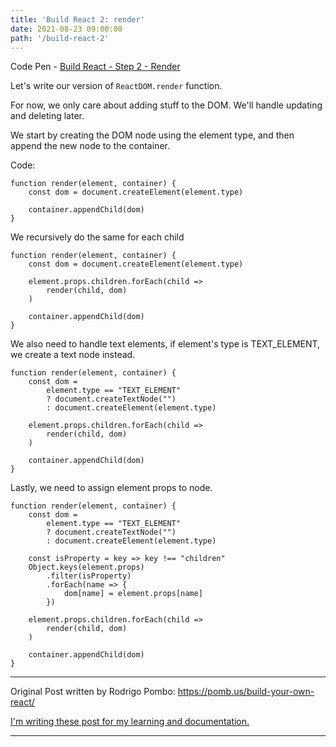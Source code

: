 ```yaml
---
title: 'Build React 2: render'
date: 2021-08-23 09:00:00
path: '/build-react-2'
---
```


Code Pen - [Build React - Step 2 - Render](https://codepen.io/amthesud/pen/gORYdWm)

Let's write our version of `ReactDOM.render` function.

For now, we only care about adding stuff to the DOM.
We'll handle updating and deleting later.

We start by creating the DOM node using the element type, and then append the new node to the container.

Code:

```
function render(element, container) {
    const dom = document.createElement(element.type)

    container.appendChild(dom)
}
```

We recursively do the same for each child


```
function render(element, container) {
    const dom = document.createElement(element.type)

    element.props.children.forEach(child => 
        render(child, dom)
    )

    container.appendChild(dom)
}
```

We also need to handle text elements, if element's type is TEXT_ELEMENT, we create a text node instead.


```
function render(element, container) {
    const dom = 
        element.type == "TEXT_ELEMENT"
        ? document.createTextNode("")
        : document.createElement(element.type)

    element.props.children.forEach(child => 
        render(child, dom)
    )

    container.appendChild(dom)
}
```

Lastly, we need to assign element props to node.

```
function render(element, container) {
    const dom = 
        element.type == "TEXT_ELEMENT"
        ? document.createTextNode("")
        : document.createElement(element.type)

    const isProperty = key => key !== "children"
    Object.keys(element.props)
        .filter(isProperty)
        .forEach(name => {
            dom[name] = element.props[name]
        })

    element.props.children.forEach(child => 
        render(child, dom)
    )

    container.appendChild(dom)
}
```

--------------------------------

Original Post written by 
Rodrigo Pombo: https://pomb.us/build-your-own-react/

[I'm writing these post for my learning and documentation.](https://uwaterloo.ca/centre-for-teaching-excellence/teaching-resources/teaching-tips/developing-assignments/cross-discipline-skills/using-writing-learning-tool)

--------------------------------